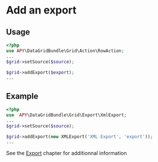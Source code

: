 Add an export
=============

## Usage
```php
<?php
use APY\DataGridBundle\Grid\Action\RowAction;
...
$grid->setSource($source);

$grid->addExport($export);
...
```

## Example
```php
<?php
use  APY\DataGridBundle\Grid\Export\XmlExport;
...
$grid->setSource($source);

$grid->addExport(new XMLExport('XML Export', 'export'));
...
```

See the [Export](../export/) chapter for additionnal information